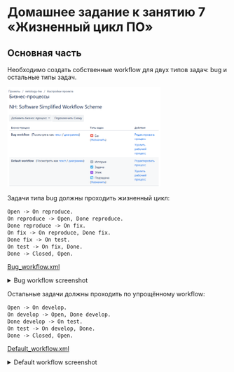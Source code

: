 # Домашнее задание к занятию 7 «Жизненный цикл ПО»

## Основная часть

Необходимо создать собственные workflow для двух типов задач: bug и остальные типы задач. 

<img src="./images/1.png" width="350">

Задачи типа bug должны проходить жизненный цикл:
```jira
Open -> On reproduce.
On reproduce -> Open, Done reproduce.
Done reproduce -> On fix.
On fix -> On reproduce, Done fix.
Done fix -> On test.
On test -> On fix, Done.
Done -> Closed, Open.
```

[Bug_workflow.xml](./files/Bug_workflow.xml)

<details>
<summary>Bug workflow screenshot</summary>

![Bug_workflow](./images/2.png)

</details>

Остальные задачи должны проходить по упрощённому workflow:
```jira
Open -> On develop.
On develop -> Open, Done develop.
Done develop -> On test.
On test -> On develop, Done.
Done -> Closed, Open.
```
[Default_workflow.xml](./files/Default_workflow.xml)

<details>
<summary>Default workflow screenshot</summary>

![Default_workflow](./images/3.png)

</details>
